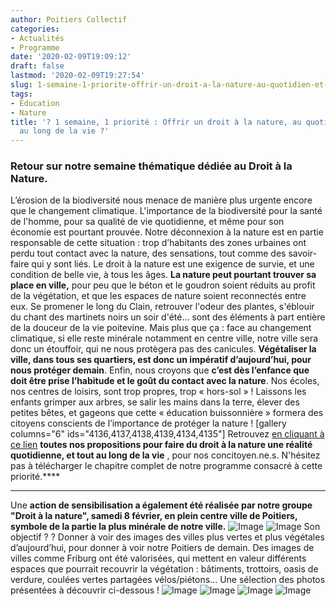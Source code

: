 ```yaml
---
author: Poitiers Collectif
categories:
- Actualités
- Programme
date: '2020-02-09T19:09:12'
draft: false
lastmod: '2020-02-09T19:27:54'
slug: 1-semaine-1-priorite-offrir-un-droit-a-la-nature-au-quotidien-et-tout-au-long-de-la-vie
tags:
- Éducation
- Nature
title: '? 1 semaine, 1 priorité : Offrir un droit à la nature, au quotidien et tout
  au long de la vie ?'
---
```


### **Retour sur notre semaine thématique dédiée au Droit à la Nature.**

L’érosion de la biodiversité nous menace de manière plus urgente encore que le changement climatique. L'importance de la biodiversité pour la santé de l'homme, pour sa qualité de vie quotidienne, et même pour son économie est pourtant prouvée. Notre déconnexion à la nature est en partie responsable de cette situation : trop d’habitants des zones urbaines ont perdu tout contact avec la nature, des sensations, tout comme des savoir-faire qui y sont liés. Le droit à la nature est une exigence de survie, et une condition de belle vie, à tous les âges. **La nature peut pourtant trouver sa place en ville,** pour peu que le béton et le goudron soient réduits au profit de la végétation, et que les espaces de nature soient reconnectés entre eux. Se promener le long du Clain, retrouver l'odeur des plantes, s'éblouir du chant des martinets noirs un soir d'été… sont des éléments à part entière de la douceur de la vie poitevine. Mais plus que ça : face au changement climatique, si elle reste minérale notamment en centre ville, notre ville sera donc un étouffoir, qui ne nous protègera pas des canicules. **Végétaliser la ville, dans tous ses quartiers, est donc un impératif d’aujourd’hui, pour nous protéger demain**. Enfin, nous croyons que **c’est dès l’enfance que doit être prise l’habitude et le goût du contact avec la nature**. Nos écoles, nos centres de loisirs, sont trop propres, trop « hors-sol » ! Laissons les enfants grimper aux arbres, se salir les mains dans la terre, élever des petites bêtes, et gageons que cette « éducation buissonnière » formera des citoyens conscients de l’importance de protéger la nature !   [gallery columns="6" ids="4136,4137,4138,4139,4134,4135"]   Retrouvez [en cliquant à ce lien](https://poitierscollectif.fr/le-programme-poitiers-collectif-2020/offrir-un-droit-a-la-nature-au-quotidien-et-tout-au-long-de-la-vie/) **toutes nos propositions pour faire du droit à la nature une réalité quotidienne, et tout au long de la vie** , pour nos concitoyen.ne.s. N'hésitez pas à télécharger le chapitre complet de notre programme consacré à cette priorité.****  

* * *

  Une **action de sensibilisation a également été réalisée par notre groupe "Droit à la nature", samedi 8 février, en plein centre ville de Poitiers, symbole de la partie la plus minérale de notre ville.** ![Image](/images/2025/1-semaine-1-priorite-offrir-un-droit-a-la-nature-au-quotidien-et-tout-au-long-de-la-vie/84954887_485391595731527_4573454749294133248_n.jpg) ![Image](/images/2025/1-semaine-1-priorite-offrir-un-droit-a-la-nature-au-quotidien-et-tout-au-long-de-la-vie/84780123_485390309064989_3007790697177677824_o.jpg) Son objectif ? ? Donner à voir des images des villes plus vertes et plus végétales d’aujourd’hui, pour donner à voir notre Poitiers de demain. Des images de villes comme Friburg ont été valorisées, qui mettent en valeur différents espaces que pourrait recouvrir la végétation : bâtiments, trottoirs, oasis de verdure, coulées vertes partagées vélos/piétons... Une sélection des photos présentées à découvrir ci-dessous ! ![Image](/images/2025/1-semaine-1-priorite-offrir-un-droit-a-la-nature-au-quotidien-et-tout-au-long-de-la-vie/fullsizeoutput_9a4.jpeg) ![Image](/images/2025/1-semaine-1-priorite-offrir-un-droit-a-la-nature-au-quotidien-et-tout-au-long-de-la-vie/oasis-de-verdure.jpg) ![Image](/images/2025/1-semaine-1-priorite-offrir-un-droit-a-la-nature-au-quotidien-et-tout-au-long-de-la-vie/trottoirs-végétalisés.jpg) ![Image](/images/2025/1-semaine-1-priorite-offrir-un-droit-a-la-nature-au-quotidien-et-tout-au-long-de-la-vie/Copy-of-friburgvauban2.jpg)
